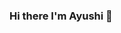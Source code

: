 ### Hi there I'm Ayushi 👋

<!--
**ayushitripathiitgithub/ayushitripathiitgithub** is a ✨ _special_ ✨ repository because its `README.md` (this file) appears on your GitHub profile.

Here are some ideas to get you started:

- 🔭 I’m currently working on ...Becoming the best version of myself
- 🌱 I’m currently learning ...expertise
- 👯 I’m looking to collaborate on ...Knowledge Sharing
- 🤔 I’m looking for help with ...Anybody
- 📫 How to reach me:...trailblazerayushi30@gmail.com
- 😄 Pronouns: ...Passionate,Hardworking,Flexible
- ⚡ Fun fact: ...
-->
